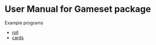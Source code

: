 
User Manual for Gameset package
===============================

Example programs

- [roll](roll.1.html)
- [cards](cards.1.html)

